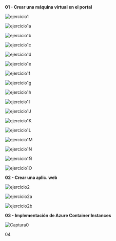 **01 - Crear una máquina virtual en el portal**

![ejercicio1](Evidencias/ejercicio1.PNG)

![ejercicio1a](Evidencias/ejercicio1a.PNG)

![ejercicio1b](Evidencias/ejercicio1b.PNG)

![ejercicio1c](Evidencias/ejercicio1c.PNG)

![ejercicio1d](Evidencias/ejercicio1d.PNG)



![ejercicio1e](Evidencias/ejercicio1e.PNG)



![ejercicio1f](Evidencias/ejercicio1f.PNG)

![ejercicio1g](Evidencias/ejercicio1g.PNG)

![ejercicio1h](Evidencias/ejercicio1h.PNG)

![ejercicio1I](Evidencias/ejercicio1I.PNG)



![ejercicio1J](Evidencias/ejercicio1J.PNG)



![ejercicio1K](Evidencias/ejercicio1K.PNG)



![ejercicio1L](Evidencias/ejercicio1L.PNG)



![ejercicio1M](Evidencias/ejercicio1M.PNG)

![ejercicio1N](Evidencias/ejercicio1N.PNG)



![ejercicio1Ñ](Evidencias\ejercicio1Ñ.PNG)



![ejercicio1O](Evidencias/ejercicio1O.PNG)



**02 - Crear una aplic. web**

![ejercicio2](Evidencias/ejercicio2.PNG)



![ejercicio2a](Evidencias/ejercicio2a.PNG)

![ejercicio2b](Evidencias/ejercicio2b.PNG)



**03 - Implementación de Azure Container Instances**



![Captura0](Evidencias/Captura0.PNG)

04

